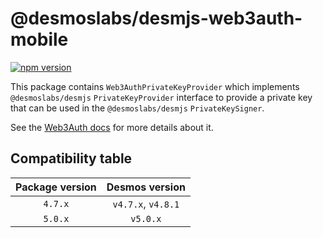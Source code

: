 # @desmoslabs/desmjs-web3auth-mobile

[![npm version](https://img.shields.io/npm/v/@desmoslabs/desmjs-web3auth-mobile.svg)](https://www.npmjs.com/package/@desmoslabs/desmjs-web3auth-mobile)

This package contains `Web3AuthPrivateKeyProvider` which implements `@desmoslabs/desmjs` `PrivateKeyProvider` interface
to provide a private key that can be used in the `@desmoslabs/desmjs` `PrivateKeySigner`.  

See the [Web3Auth docs](https://web3auth.io/docs/sdk/react-native/initialize) for more details about it.

## Compatibility table

| Package version |        Desmos version         | 
|:---------------:|:-----------------------------:|
|     `4.7.x`     |      `v4.7.x`, `v4.8.1`       |
|     `5.0.x`     |           `v5.0.x`            |
